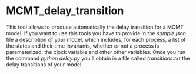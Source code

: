 # MCMT_delay_transition

This tool allows to produce automatically the delay transition for a MCMT model.
If you want to use this tools you have to provide in the _sample.json_ file
a description of your model, which includes, for each process, 
a list of the states and their time invariants, whether or not a process is parameterized, 
the clock variable and other other variables.
Once you run the command _python delay.py_ you'll obtain in a file called _transitions.txt_
the delay transitions of your model.
